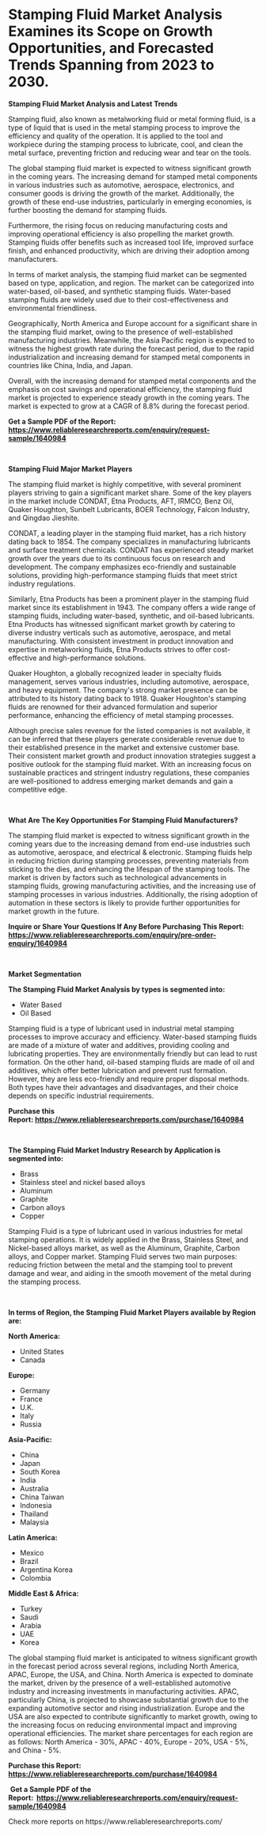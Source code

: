 <p><h1>Stamping Fluid Market Analysis Examines its Scope on Growth Opportunities, and Forecasted Trends Spanning from 2023 to 2030.</h1></p><p><strong>Stamping Fluid Market Analysis and Latest Trends</strong></p>
<p><p>Stamping fluid, also known as metalworking fluid or metal forming fluid, is a type of liquid that is used in the metal stamping process to improve the efficiency and quality of the operation. It is applied to the tool and workpiece during the stamping process to lubricate, cool, and clean the metal surface, preventing friction and reducing wear and tear on the tools.</p><p>The global stamping fluid market is expected to witness significant growth in the coming years. The increasing demand for stamped metal components in various industries such as automotive, aerospace, electronics, and consumer goods is driving the growth of the market. Additionally, the growth of these end-use industries, particularly in emerging economies, is further boosting the demand for stamping fluids.</p><p>Furthermore, the rising focus on reducing manufacturing costs and improving operational efficiency is also propelling the market growth. Stamping fluids offer benefits such as increased tool life, improved surface finish, and enhanced productivity, which are driving their adoption among manufacturers.</p><p>In terms of market analysis, the stamping fluid market can be segmented based on type, application, and region. The market can be categorized into water-based, oil-based, and synthetic stamping fluids. Water-based stamping fluids are widely used due to their cost-effectiveness and environmental friendliness.</p><p>Geographically, North America and Europe account for a significant share in the stamping fluid market, owing to the presence of well-established manufacturing industries. Meanwhile, the Asia Pacific region is expected to witness the highest growth rate during the forecast period, due to the rapid industrialization and increasing demand for stamped metal components in countries like China, India, and Japan.</p><p>Overall, with the increasing demand for stamped metal components and the emphasis on cost savings and operational efficiency, the stamping fluid market is projected to experience steady growth in the coming years. The market is expected to grow at a CAGR of 8.8% during the forecast period.</p></p>
<p><strong>Get a Sample PDF of the Report:&nbsp; <a href="https://www.reliableresearchreports.com/enquiry/request-sample/1640984">https://www.reliableresearchreports.com/enquiry/request-sample/1640984</a></strong></p>
<p>&nbsp;</p>
<p><strong>Stamping Fluid Major Market Players</strong></p>
<p><p>The stamping fluid market is highly competitive, with several prominent players striving to gain a significant market share. Some of the key players in the market include CONDAT, Etna Products, AFT, IRMCO, Benz Oil, Quaker Houghton, Sunbelt Lubricants, BOER Technology, Falcon Industry, and Qingdao Jieshite. </p><p>CONDAT, a leading player in the stamping fluid market, has a rich history dating back to 1854. The company specializes in manufacturing lubricants and surface treatment chemicals. CONDAT has experienced steady market growth over the years due to its continuous focus on research and development. The company emphasizes eco-friendly and sustainable solutions, providing high-performance stamping fluids that meet strict industry regulations. </p><p>Similarly, Etna Products has been a prominent player in the stamping fluid market since its establishment in 1943. The company offers a wide range of stamping fluids, including water-based, synthetic, and oil-based lubricants. Etna Products has witnessed significant market growth by catering to diverse industry verticals such as automotive, aerospace, and metal manufacturing. With consistent investment in product innovation and expertise in metalworking fluids, Etna Products strives to offer cost-effective and high-performance solutions.</p><p>Quaker Houghton, a globally recognized leader in specialty fluids management, serves various industries, including automotive, aerospace, and heavy equipment. The company's strong market presence can be attributed to its history dating back to 1918. Quaker Houghton's stamping fluids are renowned for their advanced formulation and superior performance, enhancing the efficiency of metal stamping processes.</p><p>Although precise sales revenue for the listed companies is not available, it can be inferred that these players generate considerable revenue due to their established presence in the market and extensive customer base. Their consistent market growth and product innovation strategies suggest a positive outlook for the stamping fluid market. With an increasing focus on sustainable practices and stringent industry regulations, these companies are well-positioned to address emerging market demands and gain a competitive edge.</p></p>
<p>&nbsp;</p>
<p><strong>What Are The Key Opportunities For Stamping Fluid Manufacturers?</strong></p>
<p><p>The stamping fluid market is expected to witness significant growth in the coming years due to the increasing demand from end-use industries such as automotive, aerospace, and electrical & electronic. Stamping fluids help in reducing friction during stamping processes, preventing materials from sticking to the dies, and enhancing the lifespan of the stamping tools. The market is driven by factors such as technological advancements in stamping fluids, growing manufacturing activities, and the increasing use of stamping processes in various industries. Additionally, the rising adoption of automation in these sectors is likely to provide further opportunities for market growth in the future.</p></p>
<p><strong>Inquire or Share Your Questions If Any Before Purchasing This Report: <a href="https://www.reliableresearchreports.com/enquiry/pre-order-enquiry/1640984">https://www.reliableresearchreports.com/enquiry/pre-order-enquiry/1640984</a></strong></p>
<p>&nbsp;</p>
<p><strong>Market Segmentation</strong></p>
<p><strong>The Stamping Fluid Market Analysis by types is segmented into:</strong></p>
<p><ul><li>Water Based</li><li>Oil Based</li></ul></p>
<p><p>Stamping fluid is a type of lubricant used in industrial metal stamping processes to improve accuracy and efficiency. Water-based stamping fluids are made of a mixture of water and additives, providing cooling and lubricating properties. They are environmentally friendly but can lead to rust formation. On the other hand, oil-based stamping fluids are made of oil and additives, which offer better lubrication and prevent rust formation. However, they are less eco-friendly and require proper disposal methods. Both types have their advantages and disadvantages, and their choice depends on specific industrial requirements.</p></p>
<p><strong>Purchase this Report:&nbsp;<a href="https://www.reliableresearchreports.com/purchase/1640984">https://www.reliableresearchreports.com/purchase/1640984</a></strong></p>
<p>&nbsp;</p>
<p><strong>The Stamping Fluid Market Industry Research by Application is segmented into:</strong></p>
<p><ul><li>Brass</li><li>Stainless steel and nickel based alloys</li><li>Aluminum</li><li>Graphite</li><li>Carbon alloys</li><li>Copper</li></ul></p>
<p><p>Stamping Fluid is a type of lubricant used in various industries for metal stamping operations. It is widely applied in the Brass, Stainless Steel, and Nickel-based alloys market, as well as the Aluminum, Graphite, Carbon alloys, and Copper market. Stamping Fluid serves two main purposes: reducing friction between the metal and the stamping tool to prevent damage and wear, and aiding in the smooth movement of the metal during the stamping process.</p></p>
<p>&nbsp;</p>
<p><strong>In terms of Region, the Stamping Fluid Market Players available by Region are:</strong></p>
<p>
    <p> <strong> North America: </strong>
        <ul>
            <li>United States</li>
            <li>Canada</li>
        </ul>
        </p> 
    <p> <strong> Europe: </strong>
        <ul>
            <li>Germany</li>
            <li>France</li>
            <li>U.K.</li>
            <li>Italy</li>
            <li>Russia</li>
        </ul>
        </p> 
    <p> <strong> Asia-Pacific: </strong>
        <ul>
            <li>China</li>
            <li>Japan</li>
            <li>South Korea</li>
            <li>India</li>
            <li>Australia</li>
            <li>China Taiwan</li>
            <li>Indonesia</li>
            <li>Thailand</li>
            <li>Malaysia</li>
        </ul>
        </p> 
    <p> <strong> Latin America: </strong>
        <ul>
            <li>Mexico</li>
            <li>Brazil</li>
            <li>Argentina Korea</li>
            <li>Colombia</li>
        </ul>
        </p> 
    <p> <strong> Middle East & Africa: </strong>
        <ul>
            <li>Turkey</li>
            <li>Saudi</li>
            <li>Arabia</li>
            <li>UAE</li>
            <li>Korea</li>
        </ul>
    </p>
    </p>
<p><p>The global stamping fluid market is anticipated to witness significant growth in the forecast period across several regions, including North America, APAC, Europe, the USA, and China. North America is expected to dominate the market, driven by the presence of a well-established automotive industry and increasing investments in manufacturing activities. APAC, particularly China, is projected to showcase substantial growth due to the expanding automotive sector and rising industrialization. Europe and the USA are also expected to contribute significantly to market growth, owing to the increasing focus on reducing environmental impact and improving operational efficiencies. The market share percentages for each region are as follows: North America - 30%, APAC - 40%, Europe - 20%, USA - 5%, and China - 5%.</p></p>
<p><strong>Purchase this Report: <a href="https://www.reliableresearchreports.com/purchase/1640984">https://www.reliableresearchreports.com/purchase/1640984</a></strong></p>
<p>&nbsp;<strong>Get a Sample PDF of the Report:&nbsp;&nbsp;<a href="https://www.reliableresearchreports.com/enquiry/request-sample/1640984">https://www.reliableresearchreports.com/enquiry/request-sample/1640984</a></strong></p>
<p><strong></strong></p>
<p>Check more reports on https://www.reliableresearchreports.com/</p>